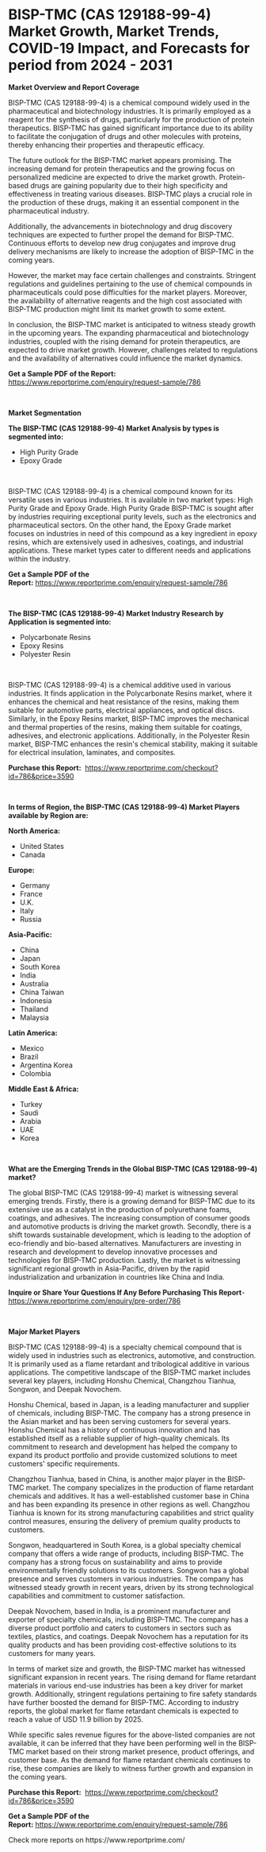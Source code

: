 <p><h1>BISP-TMC (CAS 129188-99-4) Market Growth, Market Trends, COVID-19 Impact, and Forecasts for period from 2024 - 2031</h1></p><p><strong>Market Overview and Report Coverage</strong></p>
<p><p>BISP-TMC (CAS 129188-99-4) is a chemical compound widely used in the pharmaceutical and biotechnology industries. It is primarily employed as a reagent for the synthesis of drugs, particularly for the production of protein therapeutics. BISP-TMC has gained significant importance due to its ability to facilitate the conjugation of drugs and other molecules with proteins, thereby enhancing their properties and therapeutic efficacy.</p><p>The future outlook for the BISP-TMC market appears promising. The increasing demand for protein therapeutics and the growing focus on personalized medicine are expected to drive the market growth. Protein-based drugs are gaining popularity due to their high specificity and effectiveness in treating various diseases. BISP-TMC plays a crucial role in the production of these drugs, making it an essential component in the pharmaceutical industry.</p><p>Additionally, the advancements in biotechnology and drug discovery techniques are expected to further propel the demand for BISP-TMC. Continuous efforts to develop new drug conjugates and improve drug delivery mechanisms are likely to increase the adoption of BISP-TMC in the coming years.</p><p>However, the market may face certain challenges and constraints. Stringent regulations and guidelines pertaining to the use of chemical compounds in pharmaceuticals could pose difficulties for the market players. Moreover, the availability of alternative reagents and the high cost associated with BISP-TMC production might limit its market growth to some extent.</p><p>In conclusion, the BISP-TMC market is anticipated to witness steady growth in the upcoming years. The expanding pharmaceutical and biotechnology industries, coupled with the rising demand for protein therapeutics, are expected to drive market growth. However, challenges related to regulations and the availability of alternatives could influence the market dynamics.</p></p>
<p><strong>Get a Sample PDF of the Report:</strong> <a href="https://www.reportprime.com/enquiry/request-sample/786">https://www.reportprime.com/enquiry/request-sample/786</a></p>
<p>&nbsp;</p>
<p><strong>Market Segmentation</strong></p>
<p><strong>The BISP-TMC (CAS 129188-99-4) Market Analysis by types is segmented into:</strong></p>
<p><ul><li>High Purity Grade</li><li>Epoxy Grade</li></ul></p>
<p>&nbsp;</p>
<p><p>BISP-TMC (CAS 129188-99-4) is a chemical compound known for its versatile uses in various industries. It is available in two market types: High Purity Grade and Epoxy Grade. High Purity Grade BISP-TMC is sought after by industries requiring exceptional purity levels, such as the electronics and pharmaceutical sectors. On the other hand, the Epoxy Grade market focuses on industries in need of this compound as a key ingredient in epoxy resins, which are extensively used in adhesives, coatings, and industrial applications. These market types cater to different needs and applications within the industry.</p></p>
<p><strong>Get a Sample PDF of the Report:</strong>&nbsp;<a href="https://www.reportprime.com/enquiry/request-sample/786">https://www.reportprime.com/enquiry/request-sample/786</a></p>
<p>&nbsp;</p>
<p><strong>The BISP-TMC (CAS 129188-99-4) Market Industry Research by Application is segmented into:</strong></p>
<p><ul><li>Polycarbonate Resins</li><li>Epoxy Resins</li><li>Polyester Resin</li></ul></p>
<p>&nbsp;</p>
<p><p>BISP-TMC (CAS 129188-99-4) is a chemical additive used in various industries. It finds application in the Polycarbonate Resins market, where it enhances the chemical and heat resistance of the resins, making them suitable for automotive parts, electrical appliances, and optical discs. Similarly, in the Epoxy Resins market, BISP-TMC improves the mechanical and thermal properties of the resins, making them suitable for coatings, adhesives, and electronic applications. Additionally, in the Polyester Resin market, BISP-TMC enhances the resin's chemical stability, making it suitable for electrical insulation, laminates, and composites.</p></p>
<p><strong>Purchase this Report:</strong>&nbsp; <a href="https://www.reportprime.com/checkout?id=786&price=3590">https://www.reportprime.com/checkout?id=786&price=3590</a></p>
<p>&nbsp;</p>
<p><strong>In terms of Region, the BISP-TMC (CAS 129188-99-4) Market Players available by Region are:</strong></p>
<p>
    <p> <strong> North America: </strong>
        <ul>
            <li>United States</li>
            <li>Canada</li>
        </ul>
        </p> 
    <p> <strong> Europe: </strong>
        <ul>
            <li>Germany</li>
            <li>France</li>
            <li>U.K.</li>
            <li>Italy</li>
            <li>Russia</li>
        </ul>
        </p> 
    <p> <strong> Asia-Pacific: </strong>
        <ul>
            <li>China</li>
            <li>Japan</li>
            <li>South Korea</li>
            <li>India</li>
            <li>Australia</li>
            <li>China Taiwan</li>
            <li>Indonesia</li>
            <li>Thailand</li>
            <li>Malaysia</li>
        </ul>
        </p> 
    <p> <strong> Latin America: </strong>
        <ul>
            <li>Mexico</li>
            <li>Brazil</li>
            <li>Argentina Korea</li>
            <li>Colombia</li>
        </ul>
        </p> 
    <p> <strong> Middle East & Africa: </strong>
        <ul>
            <li>Turkey</li>
            <li>Saudi</li>
            <li>Arabia</li>
            <li>UAE</li>
            <li>Korea</li>
        </ul>
    </p>
    </p>
<p>&nbsp;</p>
<p><strong>What are the Emerging Trends in the Global BISP-TMC (CAS 129188-99-4) market?</strong></p>
<p><p>The global BISP-TMC (CAS 129188-99-4) market is witnessing several emerging trends. Firstly, there is a growing demand for BISP-TMC due to its extensive use as a catalyst in the production of polyurethane foams, coatings, and adhesives. The increasing consumption of consumer goods and automotive products is driving the market growth. Secondly, there is a shift towards sustainable development, which is leading to the adoption of eco-friendly and bio-based alternatives. Manufacturers are investing in research and development to develop innovative processes and technologies for BISP-TMC production. Lastly, the market is witnessing significant regional growth in Asia-Pacific, driven by the rapid industrialization and urbanization in countries like China and India.</p></p>
<p><strong>Inquire or Share Your Questions If Any Before Purchasing This Report</strong>- <a href="https://www.reportprime.com/enquiry/pre-order/786">https://www.reportprime.com/enquiry/pre-order/786</a></p>
<p>&nbsp;</p>
<p><strong>Major Market Players</strong></p>
<p><p>BISP-TMC (CAS 129188-99-4) is a specialty chemical compound that is widely used in industries such as electronics, automotive, and construction. It is primarily used as a flame retardant and tribological additive in various applications. The competitive landscape of the BISP-TMC market includes several key players, including Honshu Chemical, Changzhou Tianhua, Songwon, and Deepak Novochem. </p><p>Honshu Chemical, based in Japan, is a leading manufacturer and supplier of chemicals, including BISP-TMC. The company has a strong presence in the Asian market and has been serving customers for several years. Honshu Chemical has a history of continuous innovation and has established itself as a reliable supplier of high-quality chemicals. Its commitment to research and development has helped the company to expand its product portfolio and provide customized solutions to meet customers' specific requirements.</p><p>Changzhou Tianhua, based in China, is another major player in the BISP-TMC market. The company specializes in the production of flame retardant chemicals and additives. It has a well-established customer base in China and has been expanding its presence in other regions as well. Changzhou Tianhua is known for its strong manufacturing capabilities and strict quality control measures, ensuring the delivery of premium quality products to customers.</p><p>Songwon, headquartered in South Korea, is a global specialty chemical company that offers a wide range of products, including BISP-TMC. The company has a strong focus on sustainability and aims to provide environmentally friendly solutions to its customers. Songwon has a global presence and serves customers in various industries. The company has witnessed steady growth in recent years, driven by its strong technological capabilities and commitment to customer satisfaction.</p><p>Deepak Novochem, based in India, is a prominent manufacturer and exporter of specialty chemicals, including BISP-TMC. The company has a diverse product portfolio and caters to customers in sectors such as textiles, plastics, and coatings. Deepak Novochem has a reputation for its quality products and has been providing cost-effective solutions to its customers for many years.</p><p>In terms of market size and growth, the BISP-TMC market has witnessed significant expansion in recent years. The rising demand for flame retardant materials in various end-use industries has been a key driver for market growth. Additionally, stringent regulations pertaining to fire safety standards have further boosted the demand for BISP-TMC. According to industry reports, the global market for flame retardant chemicals is expected to reach a value of USD 11.9 billion by 2025.</p><p>While specific sales revenue figures for the above-listed companies are not available, it can be inferred that they have been performing well in the BISP-TMC market based on their strong market presence, product offerings, and customer base. As the demand for flame retardant chemicals continues to rise, these companies are likely to witness further growth and expansion in the coming years.</p></p>
<p><strong>Purchase this Report:</strong>&nbsp;&nbsp;<a href="https://www.reportprime.com/checkout?id=786&price=3590">https://www.reportprime.com/checkout?id=786&price=3590</a></p>
<p></p>
<p><strong>Get a Sample PDF of the Report:</strong>&nbsp;<a href="https://www.reportprime.com/enquiry/request-sample/786">https://www.reportprime.com/enquiry/request-sample/786</a></p>
<p>Check more reports on https://www.reportprime.com/</p>